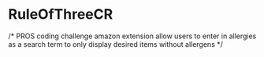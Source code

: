 # RuleOfThreeCR

/* PROS coding challenge 
  amazon extension
  allow users to enter in allergies as a search term to only display desired items without allergens
*/
